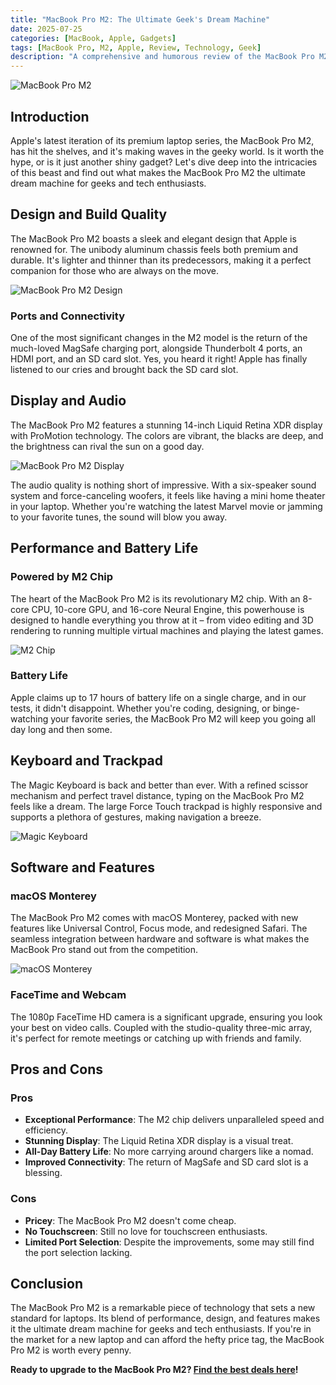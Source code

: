 ```yaml
---
title: "MacBook Pro M2: The Ultimate Geek's Dream Machine"
date: 2025-07-25
categories: [MacBook, Apple, Gadgets]
tags: [MacBook Pro, M2, Apple, Review, Technology, Geek]
description: "A comprehensive and humorous review of the MacBook Pro M2, exploring its features, performance, and why it's the ultimate geek's dream machine."
---
```


![MacBook Pro M2](https://www.apple.com/v/macbook-pro-m2/a/images/overview/hero_endframe__e6khcva4hkeq_large.jpg)

## Introduction

Apple's latest iteration of its premium laptop series, the MacBook Pro M2, has hit the shelves, and it's making waves in the geeky world. Is it worth the hype, or is it just another shiny gadget? Let's dive deep into the intricacies of this beast and find out what makes the MacBook Pro M2 the ultimate dream machine for geeks and tech enthusiasts.

## Design and Build Quality

The MacBook Pro M2 boasts a sleek and elegant design that Apple is renowned for. The unibody aluminum chassis feels both premium and durable. It's lighter and thinner than its predecessors, making it a perfect companion for those who are always on the move.

![MacBook Pro M2 Design](https://www.apple.com/v/macbook-pro-m2/a/images/overview/design__c2u6xn6rvs2u_large.jpg)

### Ports and Connectivity

One of the most significant changes in the M2 model is the return of the much-loved MagSafe charging port, alongside Thunderbolt 4 ports, an HDMI port, and an SD card slot. Yes, you heard it right! Apple has finally listened to our cries and brought back the SD card slot.

## Display and Audio

The MacBook Pro M2 features a stunning 14-inch Liquid Retina XDR display with ProMotion technology. The colors are vibrant, the blacks are deep, and the brightness can rival the sun on a good day.

![MacBook Pro M2 Display](https://www.apple.com/v/macbook-pro-m2/a/images/overview/display__e7k5zj7n0heq_large.jpg)

The audio quality is nothing short of impressive. With a six-speaker sound system and force-canceling woofers, it feels like having a mini home theater in your laptop. Whether you're watching the latest Marvel movie or jamming to your favorite tunes, the sound will blow you away.

## Performance and Battery Life

### Powered by M2 Chip

The heart of the MacBook Pro M2 is its revolutionary M2 chip. With an 8-core CPU, 10-core GPU, and 16-core Neural Engine, this powerhouse is designed to handle everything you throw at it – from video editing and 3D rendering to running multiple virtual machines and playing the latest games.

![M2 Chip](https://www.apple.com/v/macbook-pro-m2/a/images/overview/m2__e4e6lfmu0sey_large.jpg)

### Battery Life

Apple claims up to 17 hours of battery life on a single charge, and in our tests, it didn't disappoint. Whether you're coding, designing, or binge-watching your favorite series, the MacBook Pro M2 will keep you going all day long and then some.

## Keyboard and Trackpad

The Magic Keyboard is back and better than ever. With a refined scissor mechanism and perfect travel distance, typing on the MacBook Pro M2 feels like a dream. The large Force Touch trackpad is highly responsive and supports a plethora of gestures, making navigation a breeze.

![Magic Keyboard](https://www.apple.com/v/macbook-pro-m2/a/images/overview/keyboard__f5dhn0m5h16m_large.jpg)

## Software and Features

### macOS Monterey

The MacBook Pro M2 comes with macOS Monterey, packed with new features like Universal Control, Focus mode, and redesigned Safari. The seamless integration between hardware and software is what makes the MacBook Pro stand out from the competition.

![macOS Monterey](https://www.apple.com/v/macbook-pro-m2/a/images/overview/macos__c1hwqr0tmcq6_large.jpg)

### FaceTime and Webcam

The 1080p FaceTime HD camera is a significant upgrade, ensuring you look your best on video calls. Coupled with the studio-quality three-mic array, it's perfect for remote meetings or catching up with friends and family.

## Pros and Cons

### Pros

- **Exceptional Performance**: The M2 chip delivers unparalleled speed and efficiency.
- **Stunning Display**: The Liquid Retina XDR display is a visual treat.
- **All-Day Battery Life**: No more carrying around chargers like a nomad.
- **Improved Connectivity**: The return of MagSafe and SD card slot is a blessing.

### Cons

- **Pricey**: The MacBook Pro M2 doesn't come cheap.
- **No Touchscreen**: Still no love for touchscreen enthusiasts.
- **Limited Port Selection**: Despite the improvements, some may still find the port selection lacking.

## Conclusion

The MacBook Pro M2 is a remarkable piece of technology that sets a new standard for laptops. Its blend of performance, design, and features makes it the ultimate dream machine for geeks and tech enthusiasts. If you're in the market for a new laptop and can afford the hefty price tag, the MacBook Pro M2 is worth every penny.

**Ready to upgrade to the MacBook Pro M2? [Find the best deals here](https://www.apple.com/shop/buy-mac/macbook-pro)!**
